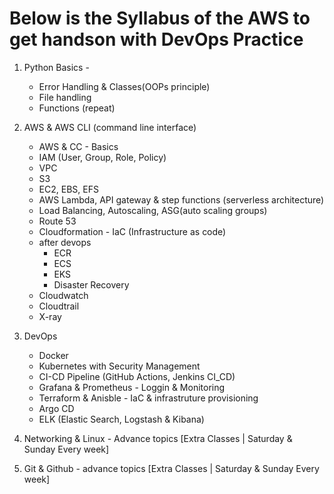 # Below is the Syllabus of the AWS to get handson with DevOps Practice

1. Python Basics - 
    - Error Handling & Classes(OOPs principle)
    - File handling
    - Functions (repeat)

2. AWS & AWS CLI (command line interface)
    - AWS & CC - Basics 
    - IAM (User, Group, Role, Policy)
    - VPC 
    - S3
    - EC2, EBS, EFS
    - AWS Lambda, API gateway & step functions (serverless architecture)
    - Load Balancing, Autoscaling, ASG(auto scaling groups)
    - Route 53
    - Cloudformation - IaC (Infrastructure as code)
    - after devops
        - ECR
        - ECS
        - EKS
        - Disaster Recovery
    - Cloudwatch 
    - Cloudtrail
    - X-ray


3. DevOps
    - Docker
    - Kubernetes with Security Management
    - CI-CD Pipeline (GitHub Actions, Jenkins CI_CD)
    - Grafana & Prometheus - Loggin & Monitoring
    - Terraform & Anisble - IaC & infrastruture provisioning
    - Argo CD
    - ELK (Elastic Search, Logstash & Kibana)

4. Networking & Linux - Advance topics [Extra Classes | Saturday & Sunday Every week]

5. Git & Github - advance topics [Extra Classes | Saturday & Sunday Every week]